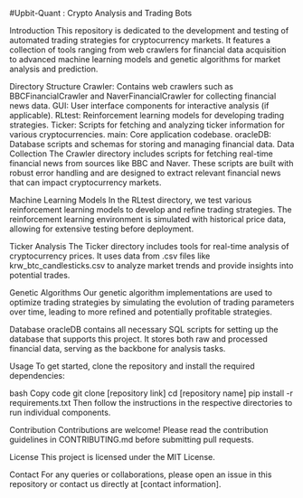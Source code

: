 #Upbit-Quant : Crypto Analysis and Trading Bots


Introduction
This repository is dedicated to the development and testing of automated trading strategies for cryptocurrency markets. It features a collection of tools ranging from web crawlers for financial data acquisition to advanced machine learning models and genetic algorithms for market analysis and prediction.

Directory Structure
Crawler: Contains web crawlers such as BBCFinancialCrawler and NaverFinancialCrawler for collecting financial news data.
GUI: User interface components for interactive analysis (if applicable).
RLtest: Reinforcement learning models for developing trading strategies.
Ticker: Scripts for fetching and analyzing ticker information for various cryptocurrencies.
main: Core application codebase.
oracleDB: Database scripts and schemas for storing and managing financial data.
Data Collection
The Crawler directory includes scripts for fetching real-time financial news from sources like BBC and Naver. These scripts are built with robust error handling and are designed to extract relevant financial news that can impact cryptocurrency markets.

Machine Learning Models
In the RLtest directory, we test various reinforcement learning models to develop and refine trading strategies. The reinforcement learning environment is simulated with historical price data, allowing for extensive testing before deployment.

Ticker Analysis
The Ticker directory includes tools for real-time analysis of cryptocurrency prices. It uses data from .csv files like krw_btc_candlesticks.csv to analyze market trends and provide insights into potential trades.

Genetic Algorithms
Our genetic algorithm implementations are used to optimize trading strategies by simulating the evolution of trading parameters over time, leading to more refined and potentially profitable strategies.

Database
oracleDB contains all necessary SQL scripts for setting up the database that supports this project. It stores both raw and processed financial data, serving as the backbone for analysis tasks.

Usage
To get started, clone the repository and install the required dependencies:

bash
Copy code
git clone [repository link]
cd [repository name]
pip install -r requirements.txt
Then follow the instructions in the respective directories to run individual components.

Contribution
Contributions are welcome! Please read the contribution guidelines in CONTRIBUTING.md before submitting pull requests.

License
This project is licensed under the MIT License.

Contact
For any queries or collaborations, please open an issue in this repository or contact us directly at [contact information].
